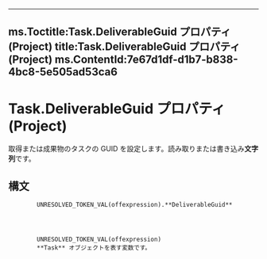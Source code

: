 

---
ms.Toctitle:Task.DeliverableGuid プロパティ (Project)
title:Task.DeliverableGuid プロパティ (Project)
ms.ContentId:7e67d1df-d1b7-b838-4bc8-5e505ad53ca6
---
# Task.DeliverableGuid プロパティ (Project)




取得または成果物のタスクの GUID を設定します。読み取りまたは書き込み**文字列**です。

## 構文

            UNRESOLVED_TOKEN_VAL(offexpression).**DeliverableGuid**




            UNRESOLVED_TOKEN_VAL(offexpression)
            **Task** オブジェクトを表す変数です。




